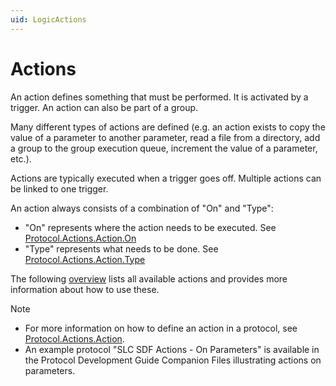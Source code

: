 ```yaml
---
uid: LogicActions
---
```


# Actions

An action defines something that must be performed. It is activated by a trigger. An action can also be part of a group.

Many different types of actions are defined (e.g. an action exists to copy the value of a parameter to another parameter, read a file from a directory, add a group to the group execution queue, increment the value of a parameter, etc.).

Actions are typically executed when a trigger goes off. Multiple actions can be linked to one trigger.

An action always consists of a combination of "On" and "Type":

- "On" represents where the action needs to be executed. See [Protocol.Actions.Action.On](xref:Protocol.Actions.Action.On)
- "Type" represents what needs to be done. See [Protocol.Actions.Action.Type](xref:Protocol.Actions.Action.Type)

The following [overview](xref:LogicActionsOverview) lists all available actions and provides more information about how to use these.

> [!NOTE]
>
> - For more information on how to define an action in a protocol, see [Protocol.Actions.Action](xref:Protocol.Actions.Action).
> - An example protocol "SLC SDF Actions - On Parameters" is available in the Protocol Development Guide Companion Files illustrating actions on parameters.
